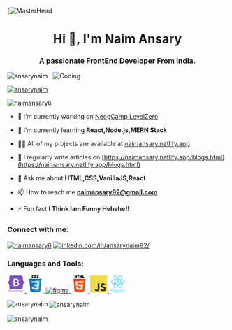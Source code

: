 [![MasterHead](https://raw.githubusercontent.com/mykolaharmash/git-jump/main/img/readme-banner.png)
<h1 align="center">Hi 👋, I'm Naim Ansary</h1>
<h3 align="center">A passionate FrontEnd Developer From India.</h3>
<img align="right" alt="Coding" width="400" src="https://present.readthedocs.io/en/latest/_images/welcome-to-coding.gif">

<p align="left"> <img src="https://komarev.com/ghpvc/?username=ansarynaim&label=Profile%20views&color=0e75b6&style=flat" alt="ansarynaim" /> </p>

<p align="left"> <a href="https://github.com/ryo-ma/github-profile-trophy"><img src="https://github-profile-trophy.vercel.app/?username=ansarynaim" alt="ansarynaim" /></a> </p>

<p align="left"> <a href="https://twitter.com/naimansary6" target="blank"><img src="https://img.shields.io/twitter/follow/naimansary6?logo=twitter&style=for-the-badge" alt="naimansary6" /></a> </p>

- 🔭 I’m currently working on [NeogCamp LevelZero](naimansary.netlify.app)

- 🌱 I’m currently learning **React,Node.js,MERN Stack**

- 👨‍💻 All of my projects are available at [naimansary.netlify.app](naimansary.netlify.app)

- 📝 I regularly write articles on [https://naimansary.netlify.app/blogs.html](https://naimansary.netlify.app/blogs.html)

- 💬 Ask me about **HTML,CSS,VanillaJS,React**

- 📫 How to reach me **naimansary92@gmail.com**

- ⚡ Fun fact **I Think Iam Funny Hehehe!!**

<h3 align="left">Connect with me:</h3>
<p align="left">
<a href="https://twitter.com/naimansary6" target="blank"><img align="center" src="https://raw.githubusercontent.com/rahuldkjain/github-profile-readme-generator/master/src/images/icons/Social/twitter.svg" alt="naimansary6" height="30" width="40" /></a>
<a href="https://linkedin.com/in/linkedin.com/in/ansarynaim92/" target="blank"><img align="center" src="https://raw.githubusercontent.com/rahuldkjain/github-profile-readme-generator/master/src/images/icons/Social/linked-in-alt.svg" alt="linkedin.com/in/ansarynaim92/" height="30" width="40" /></a>
</p>

<h3 align="left">Languages and Tools:</h3>
<p align="left"> <a href="https://getbootstrap.com" target="_blank" rel="noreferrer"> <img src="https://raw.githubusercontent.com/devicons/devicon/master/icons/bootstrap/bootstrap-plain-wordmark.svg" alt="bootstrap" width="40" height="40"/> </a> <a href="https://www.w3schools.com/css/" target="_blank" rel="noreferrer"> <img src="https://raw.githubusercontent.com/devicons/devicon/master/icons/css3/css3-original-wordmark.svg" alt="css3" width="40" height="40"/> </a> <a href="https://www.figma.com/" target="_blank" rel="noreferrer"> <img src="https://www.vectorlogo.zone/logos/figma/figma-icon.svg" alt="figma" width="40" height="40"/> </a> <a href="https://www.w3.org/html/" target="_blank" rel="noreferrer"> <img src="https://raw.githubusercontent.com/devicons/devicon/master/icons/html5/html5-original-wordmark.svg" alt="html5" width="40" height="40"/> </a> <a href="https://developer.mozilla.org/en-US/docs/Web/JavaScript" target="_blank" rel="noreferrer"> <img src="https://raw.githubusercontent.com/devicons/devicon/master/icons/javascript/javascript-original.svg" alt="javascript" width="40" height="40"/> </a> <a href="https://reactjs.org/" target="_blank" rel="noreferrer"> <img src="https://raw.githubusercontent.com/devicons/devicon/master/icons/react/react-original-wordmark.svg" alt="react" width="40" height="40"/> </a> </p>

<p><img align="left" src="https://github-readme-stats.vercel.app/api/top-langs?username=ansarynaim&show_icons=true&locale=en&layout=compact" alt="ansarynaim" /></p>

<p>&nbsp;<img align="center" src="https://github-readme-stats.vercel.app/api?username=ansarynaim&show_icons=true&locale=en" alt="ansarynaim" /></p>

<p><img align="center" src="https://github-readme-streak-stats.herokuapp.com/?user=ansarynaim&" alt="ansarynaim" /></p>
